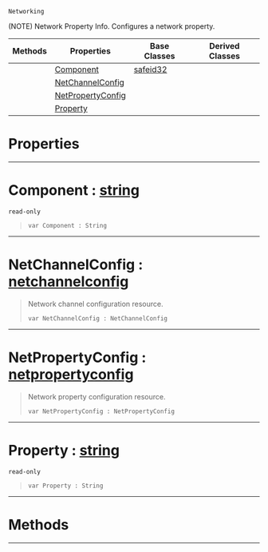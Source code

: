 `Networking`

(NOTE) Network Property Info. Configures a network property.

|Methods|Properties|Base Classes|Derived Classes|
|---|---|---|---|
| |[ Component](netpropertyinfo.md#component-zilch-engine-do)|[safeid32](safeid32.md)| |
| |[ NetChannelConfig](netpropertyinfo.md#netchannelconfig-zilch-en)| | |
| |[ NetPropertyConfig](netpropertyinfo.md#netpropertyconfig-zilch-e)| | |
| |[ Property](netpropertyinfo.md#property-zilch-engine-doc)| | |


 #  Properties


---  
 #  Component : [string](../nada_base_types/string.md)

 `read-only`

> 
> ``` lang=cpp, name=Nada
> var Component : String


---  
 #  NetChannelConfig : [netchannelconfig](netchannelconfig.md)

> Network channel configuration resource.
> ``` lang=cpp, name=Nada
> var NetChannelConfig : NetChannelConfig


---  
 #  NetPropertyConfig : [netpropertyconfig](netpropertyconfig.md)

> Network property configuration resource.
> ``` lang=cpp, name=Nada
> var NetPropertyConfig : NetPropertyConfig


---  
 #  Property : [string](../nada_base_types/string.md)

 `read-only`

> 
> ``` lang=cpp, name=Nada
> var Property : String


---  
 #  Methods


---  
 

 